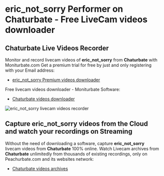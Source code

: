 # eric_not_sorry Performer on Chaturbate - Free LiveCam videos downloader

## Chaturbate Live Videos Recorder

Monitor and record livecam videos of **eric_not_sorry** from **Chaturbate** with Moniturbate.com
Get a premium trial for free by just and only registering with your Email address:
* [eric_not_sorry Premium videos downloader](https://moniturbate.com/request-demo-licence-key.html)

Free livecam videos downloader - Moniturbate Software:
* [Chaturbate videos downloader](https://moniturbate.com/moniturbate-download-software.html)

![eric_not_sorry livecam videos recorder](https://peachurnet.com/templates/moniturbate-software.png)


## Capture eric_not_sorry videos from the Cloud and watch your recordings on Streaming

Without the need of downloading a software, capture **eric_not_sorry** livecam videos from **Chaturbate** 100% online.
Watch Livecam archives from **Chaturbate** unlimitedly from thousands of existing recordings, only on Peachurbate.com and its websites network:
* [Chaturbate videos archives](https://peachurnet.com/)